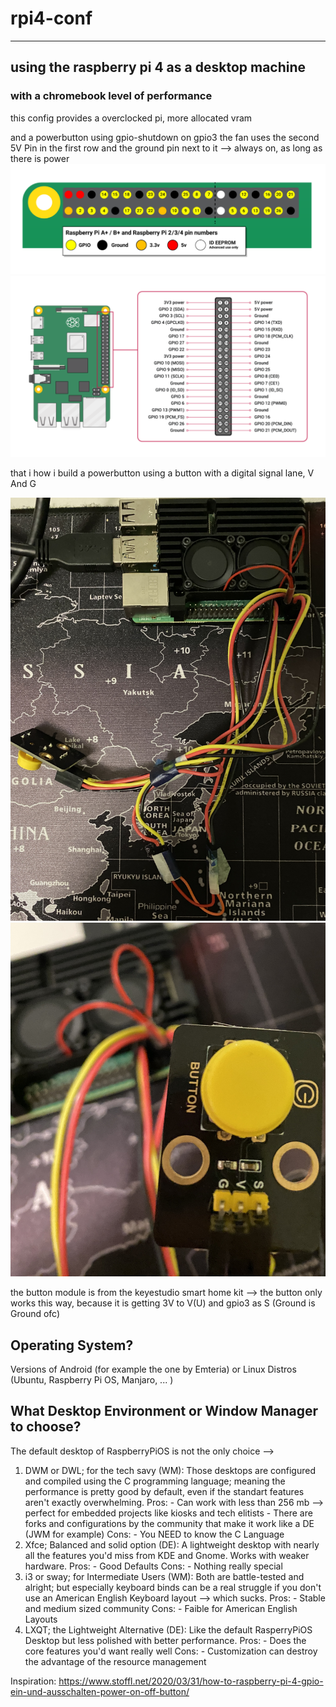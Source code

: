 # rpi4-conf
-------------------------------------------
## using the raspberry pi 4 as a desktop machine
### with a chromebook level of performance

this config provides a overclocked pi, more allocated vram

and a powerbutton using gpio-shutdown on gpio3
the fan uses the second 5V Pin in the first row and the ground pin next to it
--> always on, as long as there is power
![Gpio-Header](IMG_0725.png)
![and where it's placed](IMG_0726.png)

that i how i build a powerbutton using a button with a digital signal lane, V And G

![Janky Wiring for Powerbutton](IMG_0633.jpeg)
![Button from the keyestudio smart home starter kit](IMG_0635.jpeg)

the button module is from the keyestudio smart home kit
--> the button only works this way, because it is getting 3V to V(U) and gpio3 as S
(Ground is Ground ofc)

## Operating System?

Versions of Android (for example the one by Emteria) or Linux Distros (Ubuntu, Raspberry Pi OS, Manjaro, ... )

## What Desktop Environment or Window Manager to choose?

The default desktop of RaspberryPiOS is not the only choice --> 

1. DWM or DWL; for the tech savy (WM):
    Those desktops are configured and compiled using the C programming language; meaning the performance is pretty 
    good by default, even if the standart features aren't exactly overwhelming. 
    Pros:
        - Can work with less than 256 mb --> perfect for embedded projects like kiosks and tech elitists
        - There are forks and configurations by the community that make it work like a DE (JWM for example) 
    Cons:
        - You NEED to know the C Language
2. Xfce; Balanced and solid option (DE):
    A lightweight desktop with nearly all the features you'd miss from KDE and Gnome.
    Works with weaker hardware.
    Pros:
        - Good Defaults
    Cons:
        - Nothing really special
3. i3 or sway; for Intermediate Users (WM):
    Both are battle-tested and alright; but especially keyboard binds can be a real struggle if you don't use
    an American English Keyboard layout --> which sucks. 
    Pros:
        - Stable and medium sized community
    Cons:
        - Faible for American English Layouts
4. LXQT; the Lightweight Alternative (DE):
    Like the default RasperryPiOS Desktop but less polished with better performance.
    Pros:
        - Does the core features you'd want really well
    Cons:
        - Customization can destroy the advantage of the resource management 

Inspiration: <https://www.stoffl.net/2020/03/31/how-to-raspberry-pi-4-gpio-ein-und-ausschalten-power-on-off-button/>